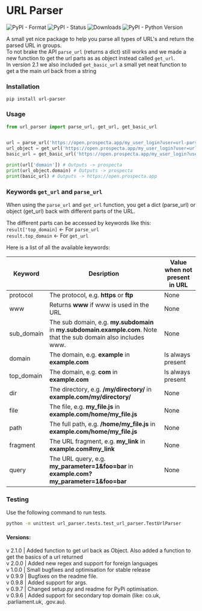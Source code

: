 # URL Parser
![PyPI - Format](https://img.shields.io/pypi/format/url-parser)
![PyPI - Status](https://img.shields.io/pypi/status/url-parser)
![Downloads](https://pepy.tech/badge/url-parser)
![PyPI - Python Version](https://img.shields.io/pypi/pyversions/url-parser)

A small yet nice package to help you parse all types of URL's and return the parsed URL in groups.<br />
To not brake the API `parse_url` (returns a dict) still works and we made a new function to get the url parts as as object instead called `get_url`.
<br />
In version 2.1 we also included `get_basic_url` a small yet neat function to get a the main url back from a string
### Installation
```
pip install url-parser
```

### Usage

```python
from url_parser import parse_url, get_url, get_basic_url


url = parse_url('https://open.prospecta.app/my_user_login?user=url-parser&password=H3ll0') # returns url sections as a dict  
url_object = get_url('https://open.prospecta.app/my_user_login?user=url-parser&password=H3ll0') # Does the same, bur returns a object  
basic_url = get_basic_url('https://open.prospecta.app/my_user_login?user=url-parser&password=H3ll0') # Returns just the main url  

print(url['domain']) # Outputs -> prospecta  
print(url_object.domain) # Outputs -> prospecta  
print(basic_url) # Outputs -> https://open.prospecta.app  

```

### Keywords `get_url` and `parse_url`

When using the `parse_url` and `get_url` function, you get a dict (parse_url) or object (get_url) back with different parts of the URL.

The different parts can be accessed by keywords like this:<br />
`result['top_domain]` <- For `parse_url`<br />
`result.top_domain` <- For `get_url`


Here is a list of all the available keywords:

| Keyword | Desription | Value when not present in URL
| ------ | ------ | ------ |
| protocol | The protocol, e.g. **https** or **ftp** | None
| www | Returns **www** if www is used in the URL | None
| sub_domain | The sub domain, e.g. **my.subdomain** in **my.subdomain.example.com**. Note that the sub domain also includes www. | None
| domain | The domain, e.g. **example** in **example.com** | Is always present
| top_domain | The domain, e.g. **com** in **example.com** | Is always present
| dir | The directory, e.g. **/my/directory/** in **example.com/my/directory/** | None
| file | The file, e.g. **my_file.js** in **example.com/home/my_file.js** | None
| path | The full path, e.g. **/home/my_file.js** in **example.com/home/my_file.js** | None
| fragment | The URL fragment, e.g. **my_link** in **example.com#my_link** | None
| query | The URL query, e.g. **my_parameter=1&foo=bar** in **example.com?my_parameter=1&foo=bar** | None

### Testing

Use the following command to run tests.

```bash
python -m unittest url_parser.tests.test_url_parser.TestUrlParser
```


#### Versions:
v 2.1.0 | Added function to get url back as Object. Also added a function to get the basics of a url returned  <br />
v 2.0.0 | Added new regex and support for foreign languages  <br />
v 1.0.0 | Small bugfixes and optimisation for stable release  <br />
v 0.9.9 | Bugfixes on the readme file.  <br />
v 0.9.8 | Added support for args.  <br />
v 0.9.7 | Changed setup.py and readme for PyPi optimisation.  <br />
v 0.9.6 | Added support for secondary top domain (like: co.uk, .parliament.uk, .gov.au).<br />
